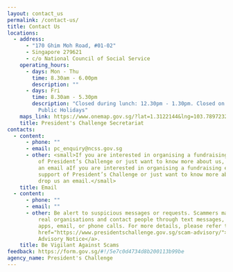 ```yaml
---
layout: contact_us
permalink: /contact-us/
title: Contact Us
locations:
  - address:
      - "170 Ghim Moh Road, #01-02"
      - Singapore 279621
      - c/o National Council of Social Service
    operating_hours:
      - days: Mon - Thu
        time: 8.30am - 6.00pm
        description: ""
      - days: Fri
        time: 8.30am - 5.30pm
        description: "Closed during lunch: 12.30pm - 1.30pm. Closed on Weekends and
          Public Holidays"
    maps_link: https://www.onemap.gov.sg/?lat=1.3122144&lng=103.7897232
    title: President's Challenge Secretariat
contacts:
  - content:
      - phone: ""
      - email: pc_enquiry@ncss.gov.sg
      - other: <small>If you are interested in organising a fundraising event in support
          of President’s Challenge or just want to know more about us, drop us
          an email aIf you are interested in organising a fundraising event in
          support of President’s Challenge or just want to know more about us,
          drop us an email.</small>
    title: Email
  - content:
      - phone: ""
      - email: ""
      - other: Be alert to suspicious messages or requests. Scammers may pretend to be
          real organisations and contact people through text messages, messaging
          apps, email, or phone calls. For more details, please refer to the <a
          href="https://www.presidentschallenge.gov.sg/scam-advisory/">Scam
          Advisory Notice</a>.
    title: Be Vigilant Against Scams
feedback: https://form.gov.sg/#!/5e7c0d4734d8b200113b99be
agency_name: President's Challenge
---
```

